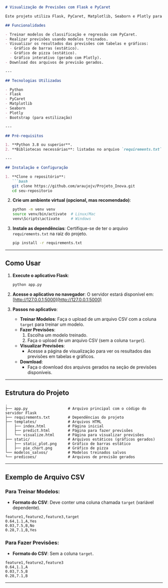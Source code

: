 

```markdown
# Visualização de Previsões com Flask e PyCaret

Este projeto utiliza Flask, PyCaret, Matplotlib, Seaborn e Plotly para realizar treinamento de modelos de machine learning e gerar previsões. Além disso, exibe gráficos interativos e estáticos baseados nos resultados.

## Funcionalidades

- Treinar modelos de classificação e regressão com PyCaret.
- Realizar previsões usando modelos treinados.
- Visualizar os resultados das previsões com tabelas e gráficos:
  - Gráfico de barras (estático).
  - Gráfico de pizza (estático).
  - Gráfico interativo (gerado com Plotly).
- Download dos arquivos de previsão gerados.

---

## Tecnologias Utilizadas

- Python
- Flask
- PyCaret
- Matplotlib
- Seaborn
- Plotly
- Bootstrap (para estilização)

---

## Pré-requisitos

1. **Python 3.8 ou superior**.
2. **Bibliotecas necessárias**: listadas no arquivo `requirements.txt`.

---

## Instalação e Configuração

1. **Clone o repositório**:
   ```bash
   git clone https://github.com/araujojv/Projeto_Inova.git
   cd seu-repositorio
   ```

2. **Crie um ambiente virtual (opcional, mas recomendado)**:
   ```bash
   python -m venv venv
   source venv/bin/activate  # Linux/Mac
   venv\Scripts\activate     # Windows
   ```

3. **Instale as dependências**:
   Certifique-se de ter o arquivo `requirements.txt` na raiz do projeto.
   ```bash
   pip install -r requirements.txt
   ```

---

## Como Usar

1. **Execute o aplicativo Flask**:
   ```bash
   python app.py
   ```

2. **Acesse o aplicativo no navegador**:
   O servidor estará disponível em: [http://127.0.0.1:5000](http://127.0.0.1:5000)

3. **Passos no aplicativo**:
   - **Treinar Modelos**: Faça o upload de um arquivo CSV com a coluna `target` para treinar um modelo.
   - **Fazer Previsões**:
     1. Escolha um modelo treinado.
     2. Faça o upload de um arquivo CSV (sem a coluna `target`).
   - **Visualizar Previsões**:
     - Acesse a página de visualização para ver os resultados das previsões em tabelas e gráficos.
   - **Download**:
     - Faça o download dos arquivos gerados na seção de previsões disponíveis.

---

## Estrutura do Projeto

```plaintext
.
├── app.py                  # Arquivo principal com o código do servidor Flask
├── requirements.txt        # Dependências do projeto
├── templates/              # Arquivos HTML
│   ├── index.html          # Página inicial
│   ├── predict.html        # Página para fazer previsões
│   └── visualize.html      # Página para visualizar previsões
├── static/                 # Arquivos estáticos (gráficos gerados)
│   ├── static_plot.png     # Gráfico de barras estático
│   ├── pie_chart.png       # Gráfico de pizza
└── modelos_salvos/         # Modelos treinados salvos
└── predicoes/              # Arquivos de previsão gerados
```

---

## Exemplo de Arquivo CSV

### Para Treinar Modelos:
- **Formato do CSV**: Deve conter uma coluna chamada `target` (variável dependente).
```csv
feature1,feature2,feature3,target
0.64,1.1,A,Yes
0.03,7.5,B,No
0.28,7.1,B,Yes
```

### Para Fazer Previsões:
- **Formato do CSV**: Sem a coluna `target`.
```csv
feature1,feature2,feature3
0.64,1.1,A
0.03,7.5,B
0.28,7.1,B
```

---




